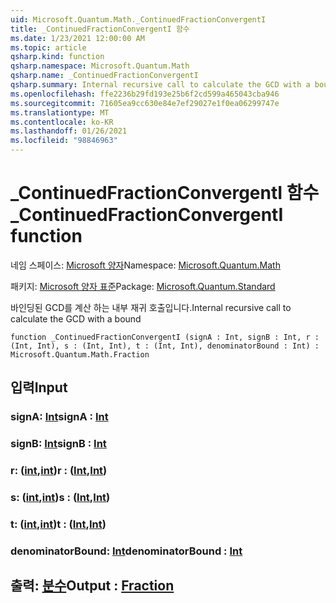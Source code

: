 ```yaml
---
uid: Microsoft.Quantum.Math._ContinuedFractionConvergentI
title: _ContinuedFractionConvergentI 함수
ms.date: 1/23/2021 12:00:00 AM
ms.topic: article
qsharp.kind: function
qsharp.namespace: Microsoft.Quantum.Math
qsharp.name: _ContinuedFractionConvergentI
qsharp.summary: Internal recursive call to calculate the GCD with a bound
ms.openlocfilehash: ffe2236b29fd193e25b6f2cd599a465043cba946
ms.sourcegitcommit: 71605ea9cc630e84e7ef29027e1f0ea06299747e
ms.translationtype: MT
ms.contentlocale: ko-KR
ms.lasthandoff: 01/26/2021
ms.locfileid: "98846963"
---
```

# <a name="_continuedfractionconvergenti-function"></a><span data-ttu-id="e05d9-102">_ContinuedFractionConvergentI 함수</span><span class="sxs-lookup"><span data-stu-id="e05d9-102">_ContinuedFractionConvergentI function</span></span>

<span data-ttu-id="e05d9-103">네임 스페이스: [Microsoft 양자](xref:Microsoft.Quantum.Math)</span><span class="sxs-lookup"><span data-stu-id="e05d9-103">Namespace: [Microsoft.Quantum.Math](xref:Microsoft.Quantum.Math)</span></span>

<span data-ttu-id="e05d9-104">패키지: [Microsoft 양자 표준](https://nuget.org/packages/Microsoft.Quantum.Standard)</span><span class="sxs-lookup"><span data-stu-id="e05d9-104">Package: [Microsoft.Quantum.Standard](https://nuget.org/packages/Microsoft.Quantum.Standard)</span></span>


<span data-ttu-id="e05d9-105">바인딩된 GCD를 계산 하는 내부 재귀 호출입니다.</span><span class="sxs-lookup"><span data-stu-id="e05d9-105">Internal recursive call to calculate the GCD with a bound</span></span>

```qsharp
function _ContinuedFractionConvergentI (signA : Int, signB : Int, r : (Int, Int), s : (Int, Int), t : (Int, Int), denominatorBound : Int) : Microsoft.Quantum.Math.Fraction
```


## <a name="input"></a><span data-ttu-id="e05d9-106">입력</span><span class="sxs-lookup"><span data-stu-id="e05d9-106">Input</span></span>

### <a name="signa--int"></a><span data-ttu-id="e05d9-107">signA: [Int](xref:microsoft.quantum.lang-ref.int)</span><span class="sxs-lookup"><span data-stu-id="e05d9-107">signA : [Int](xref:microsoft.quantum.lang-ref.int)</span></span>




### <a name="signb--int"></a><span data-ttu-id="e05d9-108">signB: [Int](xref:microsoft.quantum.lang-ref.int)</span><span class="sxs-lookup"><span data-stu-id="e05d9-108">signB : [Int](xref:microsoft.quantum.lang-ref.int)</span></span>




### <a name="r--intint"></a><span data-ttu-id="e05d9-109">r: ([int](xref:microsoft.quantum.lang-ref.int),[int](xref:microsoft.quantum.lang-ref.int))</span><span class="sxs-lookup"><span data-stu-id="e05d9-109">r : ([Int](xref:microsoft.quantum.lang-ref.int),[Int](xref:microsoft.quantum.lang-ref.int))</span></span>




### <a name="s--intint"></a><span data-ttu-id="e05d9-110">s: ([int](xref:microsoft.quantum.lang-ref.int),[int](xref:microsoft.quantum.lang-ref.int))</span><span class="sxs-lookup"><span data-stu-id="e05d9-110">s : ([Int](xref:microsoft.quantum.lang-ref.int),[Int](xref:microsoft.quantum.lang-ref.int))</span></span>




### <a name="t--intint"></a><span data-ttu-id="e05d9-111">t: ([int](xref:microsoft.quantum.lang-ref.int),[int](xref:microsoft.quantum.lang-ref.int))</span><span class="sxs-lookup"><span data-stu-id="e05d9-111">t : ([Int](xref:microsoft.quantum.lang-ref.int),[Int](xref:microsoft.quantum.lang-ref.int))</span></span>




### <a name="denominatorbound--int"></a><span data-ttu-id="e05d9-112">denominatorBound: [Int](xref:microsoft.quantum.lang-ref.int)</span><span class="sxs-lookup"><span data-stu-id="e05d9-112">denominatorBound : [Int](xref:microsoft.quantum.lang-ref.int)</span></span>





## <a name="output--fraction"></a><span data-ttu-id="e05d9-113">출력: [분수](xref:Microsoft.Quantum.Math.Fraction)</span><span class="sxs-lookup"><span data-stu-id="e05d9-113">Output : [Fraction](xref:Microsoft.Quantum.Math.Fraction)</span></span>


